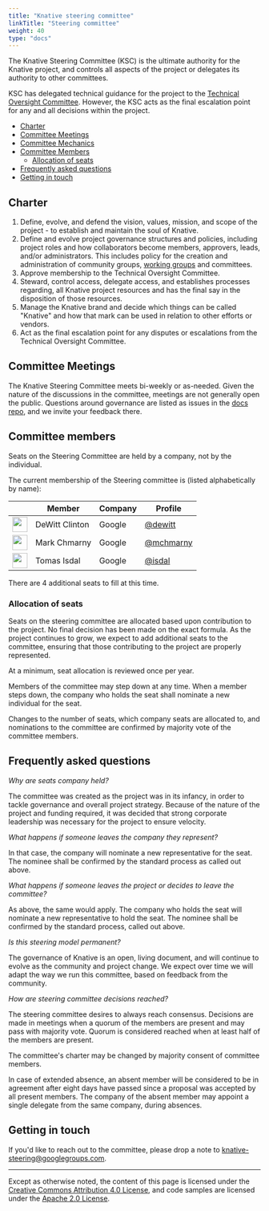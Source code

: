 ```yaml
---
title: "Knative steering committee"
linkTitle: "Steering committee"
weight: 40
type: "docs"
---
```


The Knative Steering Committee (KSC) is the ultimate authority for the Knative
project, and controls all aspects of the project or delegates its authority
to other committees.

KSC has delegated technical guidance for the project to the
[Technical Oversight Committee](./TECH-OVERSIGHT-COMMITTEE.md). However, the KSC
acts as the final escalation point for any and all decisions within the project.

- [Charter](#charter)
- [Committee Meetings](#committee-meetings)
- [Committee Mechanics](#committee-mechanics)
- [Committee Members](#committee-members)
  - [Allocation of seats](#allocation-of-seats)
- [Frequently asked questions](#frequently-asked-questions)
- [Getting in touch](#getting-in-touch)

## Charter

1. Define, evolve, and defend the vision, values, mission, and scope of the
   project - to establish and maintain the soul of Knative.
1. Define and evolve project governance structures and policies, including
   project roles and how collaborators become members, approvers, leads,
   and/or administrators. This includes policy for the creation and
   administration of community groups, [working groups](./WORKING-GROUPS.md) and
   committees.
1. Approve membership to the Technical Oversight Committee.
1. Steward, control access, delegate access, and establishes processes regarding,
   all Knative project resources and has the final say in the disposition of
   those resources.
1. Manage the Knative brand and decide which things can be called "Knative" and
   how that mark can be used in relation to other efforts or vendors.
1. Act as the final escalation point for any disputes or escalations from the
   Technical Oversight Committee.

## Committee Meetings

The Knative Steering Committee meets bi-weekly or as-needed.
Given the nature of the discussions in the committee, meetings are not generally
open the public. Questions around governance are listed as issues in the
[docs repo](https://github.com/knative/docs), and we invite your feedback there.

## Committee members

Seats on the Steering Committee are held by a company, not by the individual.

The current membership of the Steering committee is (listed alphabetically by name):

| &nbsp;                                                   | Member         | Company | Profile                                  |
| -------------------------------------------------------- | -------------- | ------- | ---------------------------------------- |
| <img width="30px" src="https://github.com/dewitt.png">   | DeWitt Clinton | Google  | [@dewitt](https://github.com/dewitt)     |
| <img width="30px" src="https://github.com/mchmarny.png"> | Mark Chmarny   | Google  | [@mchmarny](https://github.com/mchmarny) |
| <img width="30px" src="https://github.com/isdal.png">    | Tomas Isdal    | Google  | [@isdal](https://github.com/isdal)       |

There are 4 additional seats to fill at this time.

### Allocation of seats

Seats on the steering committee are allocated based upon contribution
to the project. No final decision has been made on the exact formula.
As the project continues to grow, we expect to add additional seats to the committee,
ensuring that those contributing to the project are properly represented.

At a minimum, seat allocation is reviewed once per year.

Members of the committee may step down at any time. When a member steps down, the
company who holds the seat shall nominate a new individual for the seat.

Changes to the number of seats, which company seats are allocated to, and nominations
to the committee are confirmed by majority vote of the committee members.

## Frequently asked questions

_Why are seats company held?_

The committee was created as the project was in its infancy, in order to tackle governance
and overall project strategy. Because of the nature of the project and funding required,
it was decided that strong corporate leadership was necessary for the project to ensure
velocity.

_What happens if someone leaves the company they represent?_

In that case, the company will nominate a new representative for the seat. The nominee
shall be confirmed by the standard process as called out above.

_What happens if someone leaves the project or decides to leave the committee?_

As above, the same would apply. The company who holds the seat will nominate a new
representative to hold the seat. The nominee shall be confirmed by the standard process,
called out above.

_Is this steering model permanent?_

The governance of Knative is an open, living document, and will continue to evolve as
the community and project change. We expect over time we will adapt the way we run this
committee, based on feedback from the community.

_How are steering committee decisions reached?_

The steering committee desires to always reach consensus. Decisions are made in
meetings when a quorum of the members are present and may pass with majority
vote. Quorum is considered reached when at least half of the members are present.

The committee's charter may be changed by majority consent of committee members.

In case of extended absence, an absent member will be considered to be in
agreement after eight days have passed since a proposal was accepted by all
present members. The company of the absent member may appoint a single delegate
from the same company, during absences.

## Getting in touch

If you'd like to reach out to the committee, please drop a note
to [knative-steering@googlegroups.com](mailto:knative-steering@googlegroups.com).

---

Except as otherwise noted, the content of this page is licensed under the
[Creative Commons Attribution 4.0 License](https://creativecommons.org/licenses/by/4.0/),
and code samples are licensed under the
[Apache 2.0 License](https://www.apache.org/licenses/LICENSE-2.0).
